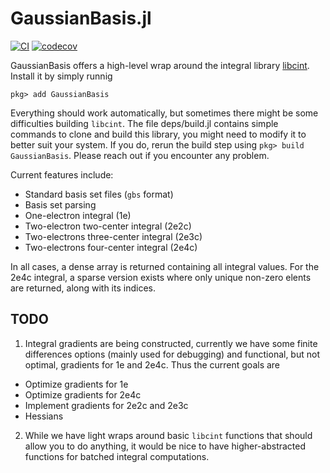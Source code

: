 # GaussianBasis.jl
[![CI](https://github.com/FermiQC/GaussianBasis.jl/actions/workflows/CI.yml/badge.svg)](https://github.com/FermiQC/GaussianBasis.jl/actions/workflows/CI.yml)
[![codecov](https://codecov.io/gh/FermiQC/GaussianBasis.jl/branch/main/graph/badge.svg?token=JNouJPwoHm)](https://codecov.io/gh/FermiQC/GaussianBasis.jl)

GaussianBasis offers a high-level wrap around the integral library [libcint](https://github.com/sunqm/libcint). Install it by simply runnig

```
pkg> add GaussianBasis
```

Everything should work automatically, but sometimes there might be some difficulties building `libcint`. The file deps/build.jl contains simple commands to clone and build this library, you might need to modify it to better suit your system. If you do, rerun the build step using `pkg> build GaussianBasis`. Please reach out if you encounter any problem.

Current features include:

- Standard basis set files (`gbs` format)
- Basis set parsing 
- One-electron integral (1e)
- Two-electron two-center integral (2e2c)
- Two-electrons three-center integral (2e3c)
- Two-electrons four-center integral (2e4c)

In all cases, a dense array is returned containing all integral values. For the 2e4c integral, a sparse version exists where only unique non-zero elents are returned, along with its indices. 

## TODO

1) Integral gradients are being constructed, currently we have some finite differences options (mainly used for debugging) and functional, but not optimal, gradients for 1e and 2e4c. Thus the current goals are

- Optimize gradients for 1e
- Optimize gradients for 2e4c
- Implement gradients for 2e2c and 2e3c
- Hessians

2) While we have light wraps around basic `libcint` functions that should allow you to do anything, it would be nice to have higher-abstracted functions for batched integral computations.
